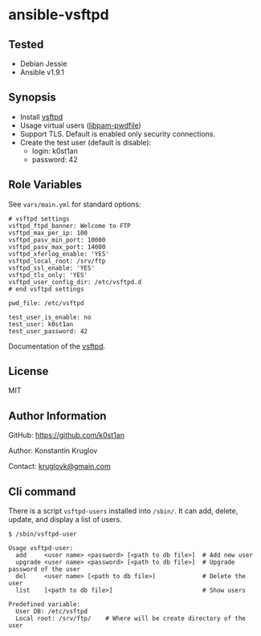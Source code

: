 ansible-vsftpd
==============

Tested
------

  - Debian Jessie
  - Ansible v1.9.1


Synopsis
--------

  - Install [vsftpd](https://security.appspot.com/vsftpd.html)
  - Usage virtual users ([libpam-pwdfile](https://github.com/tiwe-de/libpam-pwdfile))
  - Support TLS. Default is enabled only security connections.
  - Create the test user (default is disable):
    - login: k0st1an
    - password: 42


Role Variables
--------------

See `vars/main.yml` for standard options:

    # vsftpd settings
    vsftpd_ftpd_banner: Welcome to FTP
    vsftpd_max_per_ip: 100
    vsftpd_pasv_min_port: 10000
    vsftpd_pasv_max_port: 14000
    vsftpd_xferlog_enable: 'YES'
    vsftpd_local_root: /srv/ftp
    vsftpd_ssl_enable: 'YES'
    vsftpd_tls_only: 'YES'
    vsftpd_user_config_dir: /etc/vsftpd.d
    # end vsftpd settings

    pwd_file: /etc/vsftpd

    test_user_is_enable: no
    test_user: k0st1an
    test_user_password: 42

Documentation of the [vsftpd](https://security.appspot.com/vsftpd/vsftpd_conf.html).


License
-------

MIT


Author Information
------------------

GitHub: https://github.com/k0st1an

Author: Konstantin Kruglov

Contact: kruglovk@gmain.com


Cli command
-----------

There is a script `vsftpd-users` installed into `/sbin/`. It can add, delete, update, and display
a list of users.

```
$ /sbin/vsftpd-user

Usage vsftpd-user:
  add     <user name> <password> [<path to db file>]  # Add new user
  upgrade <user name> <password> [<path to db file>]  # Upgrade password of the user
  del     <user name> [<path to db file>]             # Delete the user
  list    [<path to db file>]                         # Show users

Predefined variable:
  User DB: /etc/vsftpd
  Local root: /srv/ftp/    # Where will be create directory of the user
```
